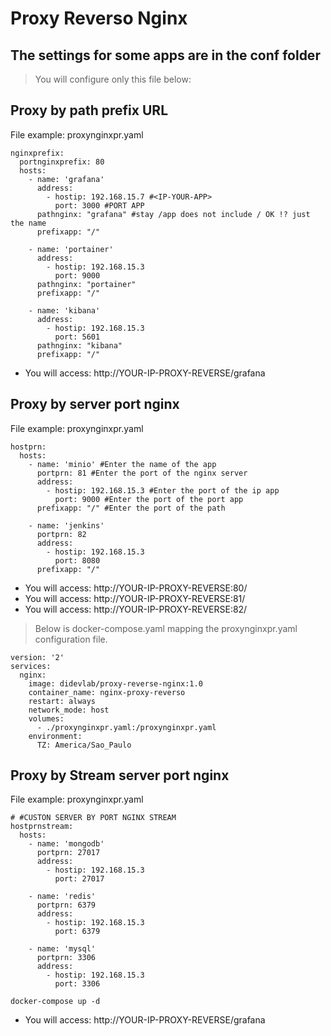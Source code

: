 # Proxy Reverso Nginx

## The settings for some apps are in the conf folder

> You will configure only this file below:

## Proxy by path prefix URL
File example: proxynginxpr.yaml
```
nginxprefix:
  portnginxprefix: 80
  hosts:
    - name: 'grafana'
      address:
        - hostip: 192.168.15.7 #<IP-YOUR-APP>
          port: 3000 #PORT APP
      pathnginx: "grafana" #stay /app does not include / OK !? just the name
      prefixapp: "/"

    - name: 'portainer'
      address:
        - hostip: 192.168.15.3 
          port: 9000 
      pathnginx: "portainer" 
      prefixapp: "/"

    - name: 'kibana'
      address:
        - hostip: 192.168.15.3 
          port: 5601
      pathnginx: "kibana" 
      prefixapp: "/"         
```
- You will access: http://YOUR-IP-PROXY-REVERSE/grafana

## Proxy by server port nginx
File example: proxynginxpr.yaml
```
hostprn:
  hosts:
    - name: 'minio' #Enter the name of the app
      portprn: 81 #Enter the port of the nginx server
      address:
        - hostip: 192.168.15.3 #Enter the port of the ip app
          port: 9000 #Enter the port of the port app
      prefixapp: "/" #Enter the port of the path

    - name: 'jenkins'
      portprn: 82
      address:
        - hostip: 192.168.15.3 
          port: 8080
      prefixapp: "/"
```
- You will access: http://YOUR-IP-PROXY-REVERSE:80/
- You will access: http://YOUR-IP-PROXY-REVERSE:81/
- You will access: http://YOUR-IP-PROXY-REVERSE:82/

> Below is docker-compose.yaml mapping the proxynginxpr.yaml configuration file.

```
version: '2'
services:
  nginx:
    image: didevlab/proxy-reverse-nginx:1.0
    container_name: nginx-proxy-reverso
    restart: always
    network_mode: host
    volumes:
      - ./proxynginxpr.yaml:/proxynginxpr.yaml
    environment:
      TZ: America/Sao_Paulo
```

## Proxy by Stream server port nginx
File example: proxynginxpr.yaml
```
# #CUSTON SERVER BY PORT NGINX STREAM
hostprnstream:
  hosts:
    - name: 'mongodb'
      portprn: 27017
      address:
        - hostip: 192.168.15.3
          port: 27017

    - name: 'redis'
      portprn: 6379
      address:
        - hostip: 192.168.15.3
          port: 6379
    
    - name: 'mysql'
      portprn: 3306
      address:
        - hostip: 192.168.15.3
          port: 3306
```


```
docker-compose up -d
```
- You will access: http://YOUR-IP-PROXY-REVERSE/grafana
